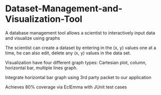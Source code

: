 Dataset-Management-and-Visualization-Tool
=========================================


A database management tool allows a scientist to interactively input data and visualize using graphs

The scientist can create a dataset by entering in the (x, y) values one at a time, he can also edit, delete any (x, y) values in the data set.

Visualization have four different graph types: Cartesian plot, column, horizontal bar, multiple lines graph.

Integrate horizontal bar graph using 3rd party packet to our application

Achieves 80% coverage via EclEmma with JUnit test cases

